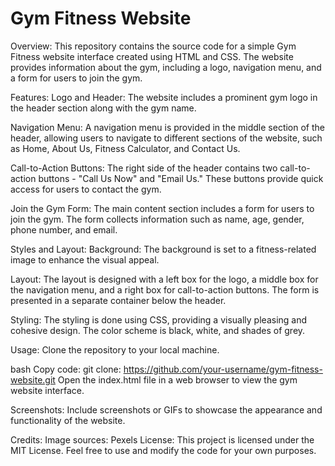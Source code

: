 # Gym Fitness Website

Overview:
This repository contains the source code for a simple Gym Fitness website interface created using HTML and CSS. The website provides information about the gym, including a logo, navigation menu, and a form for users to join the gym.

Features:
Logo and Header: The website includes a prominent gym logo in the header section along with the gym name.

Navigation Menu: A navigation menu is provided in the middle section of the header, allowing users to navigate to different sections of the website, such as Home, About Us, Fitness Calculator, and Contact Us.

Call-to-Action Buttons: The right side of the header contains two call-to-action buttons - "Call Us Now" and "Email Us." These buttons provide quick access for users to contact the gym.

Join the Gym Form: The main content section includes a form for users to join the gym. The form collects information such as name, age, gender, phone number, and email.

Styles and Layout:
Background: The background is set to a fitness-related image to enhance the visual appeal.

Layout: The layout is designed with a left box for the logo, a middle box for the navigation menu, and a right box for call-to-action buttons. The form is presented in a separate container below the header.

Styling: The styling is done using CSS, providing a visually pleasing and cohesive design. The color scheme is black, white, and shades of grey.

Usage:
Clone the repository to your local machine.

bash
Copy code:
git clone: https://github.com/your-username/gym-fitness-website.git
Open the index.html file in a web browser to view the gym website interface.

Screenshots:
Include screenshots or GIFs to showcase the appearance and functionality of the website.

Credits:
Image sources: Pexels
License:
This project is licensed under the MIT License. Feel free to use and modify the code for your own purposes.
